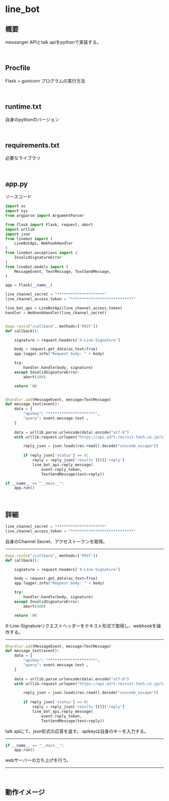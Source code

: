 # line_bot

## 概要
messanger APIとtalk apiをpythonで実装する。

<br>

## Procfile
Flask + gunicorn
プログラムの実行方法

<br>

## runtime.txt
自身のpythonのバージョン

<br>

## requirements.txt
必要なライブラリ

<br>

## app.py
ソースコード

```python
import os
import sys
from argparse import ArgumentParser

from flask import Flask, request, abort
import urllib
import json
from linebot import (
    LineBotApi, WebhookHandler
)
from linebot.exceptions import (
    InvalidSignatureError
)
from linebot.models import (
    MessageEvent, TextMessage, TextSendMessage,
)

app = Flask(__name__)

line_channel_secret = "*********************"
line_channel_access_token = "****************************"

line_bot_api = LineBotApi(line_channel_access_token)
handler = WebhookHandler(line_channel_secret)


@app.route("/callback", methods=['POST'])
def callback():

    signature = request.headers['X-Line-Signature']

    body = request.get_data(as_text=True)
    app.logger.info("Request body: " + body)

    try:
        handler.handle(body, signature)
    except InvalidSignatureError:
        abort(400)

    return 'OK'


@handler.add(MessageEvent, message=TextMessage)
def message_text(event):
    data = {
        "apikey": "*********************",
        "query": event.message.text ,
    }
 
    data = urllib.parse.urlencode(data).encode("utf-8")
    with urllib.request.urlopen("https://api.a3rt.recruit-tech.co.jp/talk/v1/smalltalk", data=data) as res:

        reply_json = json.loads(res.read().decode("unicode_escape"))
        
        if reply_json['status'] == 0:
            reply = reply_json['results'][0]['reply']
            line_bot_api.reply_message(
                event.reply_token,
                TextSendMessage(text=reply))

if __name__ == "__main__":
    app.run()
```

<br>

## 詳細
```python
line_channel_secret = "*********************"
line_channel_access_token = "****************************"
```
      
自身のChannel Secret、アクセストークンを取得。
****

```python
@app.route("/callback", methods=['POST'])
def callback():

    signature = request.headers['X-Line-Signature']

    body = request.get_data(as_text=True)
    app.logger.info("Request body: " + body)

    try:
        handler.handle(body, signature)
    except InvalidSignatureError:
        abort(400)

    return 'OK'
```
       
X-Line-Signatureリクエストヘッダーをテキスト形式で取得し、webhookを操作する。
****

```python
@handler.add(MessageEvent, message=TextMessage)
def message_text(event):
    data = {
        "apikey": "*********************",
        "query": event.message.text ,
    }
 
    data = urllib.parse.urlencode(data).encode("utf-8")
    with urllib.request.urlopen("https://api.a3rt.recruit-tech.co.jp/talk/v1/smalltalk", data=data) as res:

        reply_json = json.loads(res.read().decode("unicode_escape"))
 
        if reply_json['status'] == 0:
            reply = reply_json['results'][0]['reply']
            line_bot_api.reply_message(
                event.reply_token,
                TextSendMessage(text=reply))
 ```
                    
talk apiにて、json形式の応答を返す。
apikeyは自身のキーを入力する。
****

```python
if __name__ == "__main__":
    app.run()
```
        
webサーバーの立ち上げを行う。
****

<br>

## 動作イメージ
